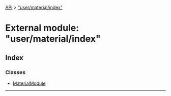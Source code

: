 [API](../README.md) > ["user/material/index"](../modules/_user_material_index_.md)

# External module: "user/material/index"

## Index

### Classes

* [MaterialModule](../classes/_user_material_index_.materialmodule.md)

---

